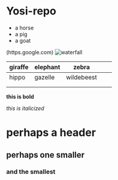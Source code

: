 # Yosi-repo

- a horse
- a pig
- a goat

(https.google.com)
![waterfall](..src/assets/waterfall.jpg)

| giraffe | elephant | zebra      |   |   |
|---------|----------|------------|---|---|
| hippo   | gazelle  | wildebeest |   |   |
|         |          |            |   |   |
|         |          |            |   |   |

**this is bold**

*this is italicized*

# perhaps a header

## perhaps one smaller

### and the smallest